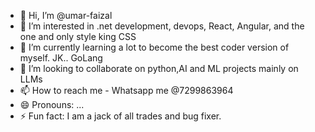 - 👋 Hi, I’m @umar-faizal
- 👀 I’m interested in .net development, devops, React, Angular, and the one and only style king CSS
- 🌱 I’m currently learning a lot to become the best coder version of myself. JK.. GoLang
- 💞️ I’m looking to collaborate on python,AI and ML projects mainly on LLMs
- 📫 How to reach me - Whatsapp me @7299863964
- 😄 Pronouns: ...
- ⚡ Fun fact: I am a jack of all trades and bug fixer.

<!---
umar-faizal/umar-faizal is a ✨ special ✨ repository because its `README.md` (this file) appears on your GitHub profile.
You can click the Preview link to take a look at your changes.
--->
